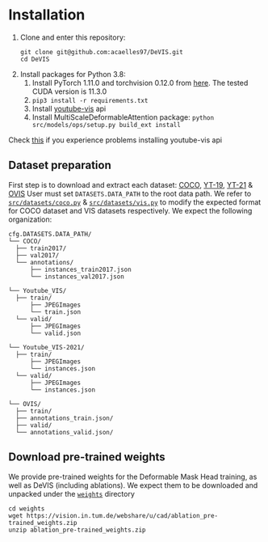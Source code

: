 # Installation

1. Clone and enter this repository:
    ```
    git clone git@github.com:acaelles97/DeVIS.git
    cd DeVIS
    ```
2. Install packages for Python 3.8:
   1. Install PyTorch 1.11.0 and torchvision 0.12.0 from [here](https://pytorch.org/get-started/locally/). The tested CUDA version is 11.3.0 
   2. `pip3 install -r requirements.txt`
   3. Install [youtube-vis](https://github.com/youtubevos/cocoapi) api
   4. Install MultiScaleDeformableAttention package: `python src/models/ops/setup.py build_ext install`

Check [this](https://github.com/Epiphqny/VisTR/issues/5) if you experience problems installing youtube-vis api


## Dataset preparation
First step is to download and extract each dataset: [COCO](https://cocodataset.org/#home), [YT-19](https://youtube-vos.org/dataset/vis/), [YT-21](https://youtube-vos.org/dataset/vis/) & [OVIS](http://songbai.site/ovis/)
User must set `DATASETS.DATA_PATH` to the root data path. 
We refer to [`src/datasets/coco.py`](../src/datasets/coco.py) & [`src/datasets/vis.py`](../src/datasets/vis.py) to modify the expected format for COCO dataset and VIS datasets respectively.
We expect the following organization:
```
cfg.DATASETS.DATA_PATH/
└── COCO/
  ├── train2017/
  ├── val2017/
  └── annotations/
      ├── instances_train2017.json
      └── instances_val2017.json
 
└── Youtube_VIS/
  ├── train/
      ├── JPEGImages
      └── train.json 
  └── valid/
      ├── JPEGImages
      └── valid.json 

└── Youtube_VIS-2021/
  ├── train/
      ├── JPEGImages
      └── instances.json 
  └── valid/
      ├── JPEGImages
      └── instances.json

└── OVIS/
  ├── train/
  ├── annotations_train.json/
  ├── valid/     
  └── annotations_valid.json/

```

## Download pre-trained weights
We provide pre-trained weights for the Deformable Mask Head training, as well as DeVIS (including ablations). 
We expect them to be downloaded and unpacked under the [`weights`](../weights) directory
```
cd weights
wget https://vision.in.tum.de/webshare/u/cad/ablation_pre-trained_weights.zip
unzip ablation_pre-trained_weights.zip
```
